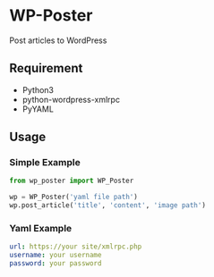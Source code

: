WP-Poster
=========

Post articles to WordPress


## Requirement
- Python3
- python-wordpress-xmlrpc
- PyYAML


## Usage
### Simple Example
```python
from wp_poster import WP_Poster

wp = WP_Poster('yaml file path')
wp.post_article('title', 'content', 'image path')
```

### Yaml Example
```yaml
url: https://your site/xmlrpc.php
username: your username
password: your password
```
